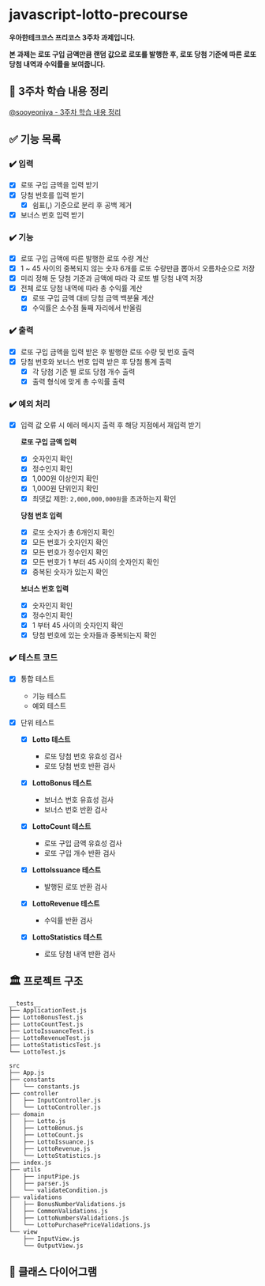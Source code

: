 # javascript-lotto-precourse

**우아한테크코스 프리코스 3주차 과제입니다.**

**본 과제는 로또 구입 금액만큼 랜덤 값으로 로또를 발행한 후, 로또 당첨 기준에 따른 로또 당첨 내역과 수익률을 보여줍니다.**

## 📖 3주차 학습 내용 정리

[@sooyeoniya - 3주차 학습 내용 정리](about:blank)

## ✅ 기능 목록

### ✔️ 입력

  - [x] 로또 구입 금액을 입력 받기
  - [x] 당첨 번호를 입력 받기
    - [x] 쉼표(,) 기준으로 분리 후 공백 제거
  - [x] 보너스 번호 입력 받기

### ✔️ 기능

  - [x] 로또 구입 금액에 따른 발행한 로또 수량 계산
  - [x] 1 ~ 45 사이의 중복되지 않는 숫자 6개를 로또 수량만큼 뽑아서 오름차순으로 저장
  - [x] 미리 정해 둔 당첨 기준과 금액에 따라 각 로또 별 당첨 내역 저장
  - [x] 전체 로또 당첨 내역에 따라 총 수익률 계산
    - [x] 로또 구입 금액 대비 당첨 금액 백분율 계산
    - [x] 수익률은 소수점 둘째 자리에서 반올림

### ✔️ 출력

  - [x] 로또 구입 금액을 입력 받은 후 발행한 로또 수량 및 번호 출력
  - [x] 당첨 번호와 보너스 번호 입력 받은 후 당첨 통계 출력
    - [x] 각 당첨 기준 별 로또 당첨 개수 출력
    - [x] 출력 형식에 맞게 총 수익률 출력

### ✔️ 예외 처리
  - [x] 입력 값 오류 시 에러 메시지 출력 후 해당 지점에서 재입력 받기

    **로또 구입 금액 입력**
    - [x] 숫자인지 확인
    - [x] 정수인지 확인
    - [x] 1,000원 이상인지 확인
    - [x] 1,000원 단위인지 확인
    - [x] 최댓값 제한: `2,000,000,000원`을 초과하는지 확인

    **당첨 번호 입력**
    - [x] 로또 숫자가 총 6개인지 확인
    - [x] 모든 번호가 숫자인지 확인
    - [x] 모든 번호가 정수인지 확인
    - [x] 모든 번호가 1 부터 45 사이의 숫자인지 확인
    - [x] 중복된 숫자가 있는지 확인
  
    **보너스 번호 입력**
    - [x] 숫자인지 확인
    - [x] 정수인지 확인
    - [x] 1 부터 45 사이의 숫자인지 확인
    - [x] 당첨 번호에 있는 숫자들과 중복되는지 확인

### ✔️ 테스트 코드

  - [x] 통합 테스트

      - 기능 테스트
      - 예외 테스트

  - [x] 단위 테스트

      - [x] **Lotto 테스트**
          - 로또 당첨 번호 유효성 검사
          - 로또 당첨 번호 반환 검사

      - [x] **LottoBonus 테스트**
          - 보너스 번호 유효성 검사
          - 보너스 번호 반환 검사

      - [x] **LottoCount 테스트**
          - 로또 구입 금액 유효성 검사
          - 로또 구입 개수 반환 검사

      - [x] **LottoIssuance 테스트**
          - 발행된 로또 반환 검사

      - [x] **LottoRevenue 테스트**
          - 수익률 반환 검사

      - [x] **LottoStatistics 테스트**
          - 로또 당첨 내역 반환 검사

## 🏛️ 프로젝트 구조
```
__tests__
├── ApplicationTest.js
├── LottoBonusTest.js
├── LottoCountTest.js
├── LottoIssuanceTest.js
├── LottoRevenueTest.js
├── LottoStatisticsTest.js
└── LottoTest.js

src
├── App.js
├── constants
│   └── constants.js
├── controller
│   ├── InputController.js
│   └── LottoController.js
├── domain
│   ├── Lotto.js
│   ├── LottoBonus.js
│   ├── LottoCount.js
│   ├── LottoIssuance.js
│   ├── LottoRevenue.js
│   └── LottoStatistics.js
├── index.js
├── utils
│   ├── inputPipe.js
│   ├── parser.js
│   └── validateCondition.js
├── validations
│   ├── BonusNumberValidations.js
│   ├── CommonValidations.js
│   ├── LottoNumbersValidations.js
│   └── LottoPurchasePriceValidations.js
└── view
    ├── InputView.js
    └── OutputView.js
```

## 🔗 클래스 다이어그램